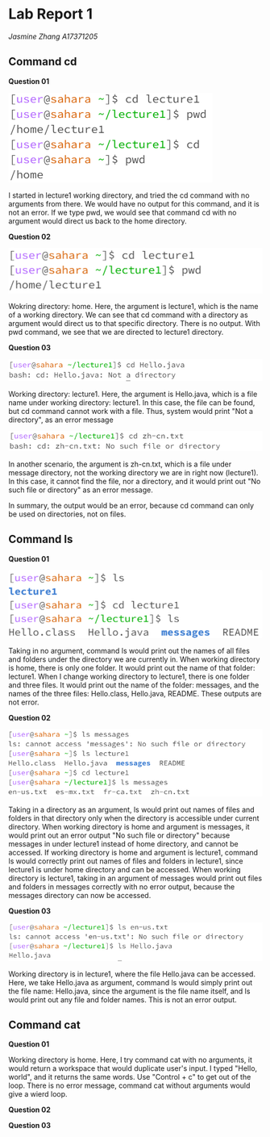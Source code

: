 # Lab Report 1
*Jasmine Zhang A17371205*
## Command cd
**Question 01**

![Image](screenshot1.png)

I started in lecture1 working directory, and tried the cd command with no arguments from there.
We would have no output for this command, and it is not an error.
If we type pwd, we would see that command cd with no argument would direct us back to the home directory.

**Question 02**

![Image](screenshot2.png)

Wokring directory: home.
Here, the argument is lecture1, which is the name of a working directory.
We can see that cd command with a directory as argument would direct us to that specific directory. There is no output.
With pwd command, we see that we are directed to lecture1 directory.

**Question 03**

![Image](screenshot3.png)

Working directory: lecture1.
Here, the argument is Hello.java, which is a file name under working directory: lecture1.
In this case, the file can be found, but cd command cannot work with a file.
Thus, system would print "Not a directory", as an error message

![Image](screenshot4.png)

In another scenario, the argument is zh-cn.txt, which is a file under message directory, not the working directory we are in right now (lecture1).
In this case, it cannot find the file, nor a directory, and it would print out "No such file or directory" as an error message.

In summary, the output would be an error, because cd command can only be used on directories, not on files.

## Command ls
**Question 01**

![Image](screenshot5.png)

Taking in no argument, command ls would print out the names of all files and folders under the directory we are currently in.
When working directory is home, there is only one folder. It would print out the name of that folder: lecture1. When I change working directory to lecture1, there is one folder and three files. It would print out the name of the folder: messages, and the names of the three files: Hello.class, Hello.java, README. These outputs are not error.

**Question 02**

![Image](screenshot6.png)

Taking in a directory as an argument, ls would print out names of files and folders in that directory only when the directory is accessible under current directory.
When working directory is home and argument is messages, it would print out an error output "No such file or directory" because messages in under lecture1 instead of home directory, and cannot be accessed. If working directory is home and argument is lecture1, command ls would correctly print out names of files and folders in lecture1, since lecture1 is under home directory and can be accessed.
When working directory is lecture1, taking in an argument of messages would print out files and folders in messages correctly with no error output, because the messages directory can now be accessed.

**Question 03**

![Image](screenshot7.png)

Working directory is in lecture1, where the file Hello.java can be accessed.
Here, we take Hello.java as argument, command ls would simply print out the file name: Hello.java, since the argument is the file name itself, and ls would print out any file and folder names.
This is not an error output.

## Command cat
**Question 01**


Working directory is home.
Here, I try command cat with no arguments, it would return a workspace that would duplicate user's input. I typed "Hello, world", and it returns the same words. Use "Control + c" to get out of the loop.
There is no error message, command cat without arguments would give a wierd loop.


**Question 02**



**Question 03**




